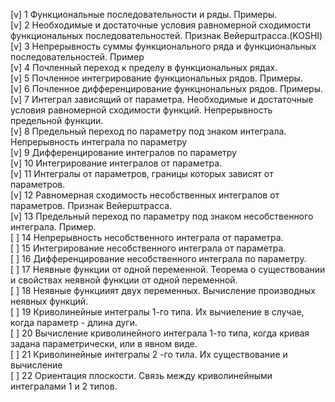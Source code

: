 [v] 1 Функциональные последовательности и ряды. Примеры.  
[v] 2 Необходимые и достаточные условия равномерной сходимости функциональных последовательностей. Признак Вейерштрасса.(KOSHI)  
[v] 3 Непрерывность суммы функционального ряда и функциональных последовательностей. Пример  
[v] 4 Почленный переход к пределу в функциональных рядах.  
[v] 5 Почленное интегрирование функциональных рядов. Примеры.  
[v] 6 Почленное дифференцирование функцнональных рядов. Примеры.  
[v] 7 Интеграл зависящий от параметра. Необходимые и достаточные условия равномерной сходимости функций. Непрерывность предельной функции.  
[v] 8 Предельный переход по параметру под знаком интеграла. Непрерывность интеграла по параметру  
[v] 9 Дифференцирование интегралов по параметру  
[v] 10 Интегрирование интегралов от параметра.  
[v] 11 Интегралы от параметров, границы которых зависят от параметров.  
[v] 12 Равномерная сходимость несобственных интегралов от параметров. Признак Вейерштрасса.  
[v] 13 Предельный переход по параметру под знаком несобственного интеграла. Пример.  
[ ] 14 Непрерывность несобственного интеграла от параметра.  
[ ] 15 Интегрирование несобственного интеграла от параметра.  
[ ] 16 Дифференцирование несобственного интеграла по параметру.  
[ ] 17 Неявные функции от одной переменной. Теорема о существовании и свойствах неявной функции от одной переменной.  
[ ] 18 Неявные функциият двух переменных. Вычисление производных неявных функций.  
[ ] 19 Криволинейные интегралы 1-го типа. Их вычиеление в случае, когда параметр - длина дуги.  
[ ] 20 Вычисление криволинейного интеграла 1-то типа, когда кривая задана параметрически, или в явном виде.  
[ ] 21 Криволинейные интегралы 2 -го тила. Их существование и вычисление  
[ ] 22 Ориентация плоскости. Связь между криволинейными интегралами 1 и 2 типов.
